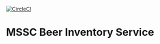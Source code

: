 [![CircleCI](https://circleci.com/gh/Griesba/mssc-beer-inventory-service.svg?style=svg)](https://circleci.com/gh/Griesba/mssc-beer-inventory-service)
# MSSC Beer Inventory Service
